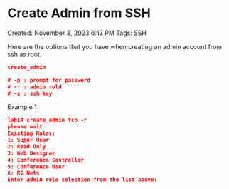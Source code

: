 # Create Admin from SSH

Created: November 3, 2023 6:13 PM
Tags: SSH

Here are the options that you have when creating an admin account from ssh as root.

```json
create_admin

# -p : prompt for password
# -r : admin rold
# -s : ssh key
```

Example 1:

```json
lab1# create_admin tcb -r
please wait
Existing Roles:
1: Super User
2: Read Only
3: Web Designer
4: Conference Controller
5: Conference User
6: RG Nets
Enter admin role selection from the list above:
```